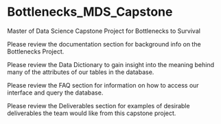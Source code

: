 # Bottlenecks_MDS_Capstone
Master of Data Science Capstone Project for Bottlenecks to Survival

Please review the documentation section for background info on the Bottlenecks Project.

Please review the Data Dictionary to gain insight into the meaning behind many of the attributes of our tables in the database.

Please review the FAQ section for information on how to access our interface and query the database.

Please review the Deliverables section for examples of desirable deliverables the team would like from this capstone project.
